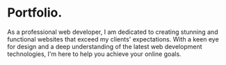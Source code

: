 # Portfolio.
 As a professional web developer, I am dedicated to creating stunning and functional websites that exceed my clients' expectations. With a keen eye for design and a deep understanding of the latest web development technologies, I'm here to help you achieve your online goals.
